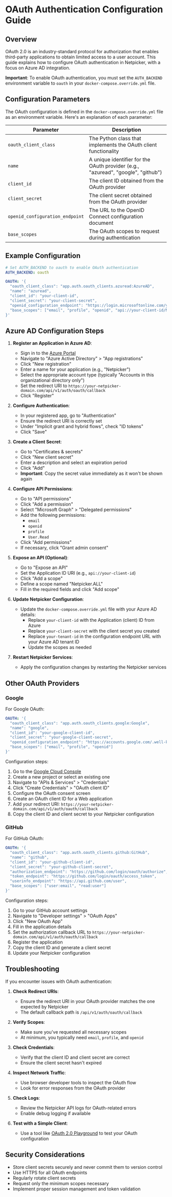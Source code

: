 # OAuth Authentication Configuration Guide

## Overview

OAuth 2.0 is an industry-standard protocol for authorization that enables third-party applications to obtain limited access to a user account. This guide explains how to configure OAuth authentication in Netpicker, with a focus on Azure AD integration.

**Important**: To enable OAuth authentication, you must set the `AUTH_BACKEND` environment variable to `oauth` in your `docker-compose.override.yml` file.

## Configuration Parameters

The OAuth configuration is defined in the `docker-compose.override.yml` file as an environment variable. Here's an explanation of each parameter:

| Parameter                       | Description                                                                      |
| ------------------------------- | -------------------------------------------------------------------------------- |
| `oauth_client_class`            | The Python class that implements the OAuth client functionality                  |
| `name`                          | A unique identifier for the OAuth provider (e.g., "azuread", "google", "github") |
| `client_id`                     | The client ID obtained from the OAuth provider                                   |
| `client_secret`                 | The client secret obtained from the OAuth provider                               |
| `openid_configuration_endpoint` | The URL to the OpenID Connect configuration document                             |
| `base_scopes`                   | The OAuth scopes to request during authentication                                |

## Example Configuration

```yaml
# Set AUTH_BACKEND to oauth to enable OAuth authentication
AUTH_BACKEND: oauth

OAUTH: '{
  "oauth_client_class": "app.auth.oauth_clients.azuread:AzureAD",
  "name": "azuread",
  "client_id": "your-client-id",
  "client_secret": "your-client-secret",
  "openid_configuration_endpoint": "https://login.microsoftonline.com/your-tenant-id/v2.0/.well-known/openid-configuration",
  "base_scopes": ["email", "profile", "openid", "api://your-client-id/Netpicker.ALL"]
}'
```

## Azure AD Configuration Steps

1. **Register an Application in Azure AD**:

   - Sign in to the [Azure Portal](https://portal.azure.com)
   - Navigate to "Azure Active Directory" > "App registrations"
   - Click "New registration"
   - Enter a name for your application (e.g., "Netpicker")
   - Select the appropriate account type (typically "Accounts in this organizational directory only")
   - Set the redirect URI to `https://your-netpicker-domain.com/api/v1/auth/oauth/callback`
   - Click "Register"

2. **Configure Authentication**:

   - In your registered app, go to "Authentication"
   - Ensure the redirect URI is correctly set
   - Under "Implicit grant and hybrid flows", check "ID tokens"
   - Click "Save"

3. **Create a Client Secret**:

   - Go to "Certificates & secrets"
   - Click "New client secret"
   - Enter a description and select an expiration period
   - Click "Add"
   - **Important**: Copy the secret value immediately as it won't be shown again

4. **Configure API Permissions**:

   - Go to "API permissions"
   - Click "Add a permission"
   - Select "Microsoft Graph" > "Delegated permissions"
   - Add the following permissions:
     - `email`
     - `openid`
     - `profile`
     - `User.Read`
   - Click "Add permissions"
   - If necessary, click "Grant admin consent"

5. **Expose an API (Optional)**:

   - Go to "Expose an API"
   - Set the Application ID URI (e.g., `api://your-client-id`)
   - Click "Add a scope"
   - Define a scope named "Netpicker.ALL"
   - Fill in the required fields and click "Add scope"

6. **Update Netpicker Configuration**:

   - Update the `docker-compose.override.yml` file with your Azure AD details:
     - Replace `your-client-id` with the Application (client) ID from Azure
     - Replace `your-client-secret` with the client secret you created
     - Replace `your-tenant-id` in the configuration endpoint URL with your Azure AD tenant ID
     - Update the scopes as needed

7. **Restart Netpicker Services**:
   - Apply the configuration changes by restarting the Netpicker services

## Other OAuth Providers

### Google

For Google OAuth:

```yaml
OAUTH: '{
  "oauth_client_class": "app.auth.oauth_clients.google:Google",
  "name": "google",
  "client_id": "your-google-client-id",
  "client_secret": "your-google-client-secret",
  "openid_configuration_endpoint": "https://accounts.google.com/.well-known/openid-configuration",
  "base_scopes": ["email", "profile", "openid"]
}'
```

Configuration steps:

1. Go to the [Google Cloud Console](https://console.cloud.google.com/)
2. Create a new project or select an existing one
3. Navigate to "APIs & Services" > "Credentials"
4. Click "Create Credentials" > "OAuth client ID"
5. Configure the OAuth consent screen
6. Create an OAuth client ID for a Web application
7. Add your redirect URI: `https://your-netpicker-domain.com/api/v1/auth/oauth/callback`
8. Copy the client ID and client secret to your Netpicker configuration

### GitHub

For GitHub OAuth:

```yaml
OAUTH: '{
  "oauth_client_class": "app.auth.oauth_clients.github:GitHub",
  "name": "github",
  "client_id": "your-github-client-id",
  "client_secret": "your-github-client-secret",
  "authorization_endpoint": "https://github.com/login/oauth/authorize",
  "token_endpoint": "https://github.com/login/oauth/access_token",
  "userinfo_endpoint": "https://api.github.com/user",
  "base_scopes": ["user:email", "read:user"]
}'
```

Configuration steps:

1. Go to your GitHub account settings
2. Navigate to "Developer settings" > "OAuth Apps"
3. Click "New OAuth App"
4. Fill in the application details
5. Set the authorization callback URL to `https://your-netpicker-domain.com/api/v1/auth/oauth/callback`
6. Register the application
7. Copy the client ID and generate a client secret
8. Update your Netpicker configuration

## Troubleshooting

If you encounter issues with OAuth authentication:

1. **Check Redirect URIs**:

   - Ensure the redirect URI in your OAuth provider matches the one expected by Netpicker
   - The default callback path is `/api/v1/auth/oauth/callback`

2. **Verify Scopes**:

   - Make sure you've requested all necessary scopes
   - At minimum, you typically need `email`, `profile`, and `openid`

3. **Check Credentials**:

   - Verify that the client ID and client secret are correct
   - Ensure the client secret hasn't expired

4. **Inspect Network Traffic**:

   - Use browser developer tools to inspect the OAuth flow
   - Look for error responses from the OAuth provider

5. **Check Logs**:

   - Review the Netpicker API logs for OAuth-related errors
   - Enable debug logging if available

6. **Test with a Simple Client**:
   - Use a tool like [OAuth 2.0 Playground](https://oauth.com/playground) to test your OAuth configuration

## Security Considerations

- Store client secrets securely and never commit them to version control
- Use HTTPS for all OAuth endpoints
- Regularly rotate client secrets
- Request only the minimum scopes necessary
- Implement proper session management and token validation

